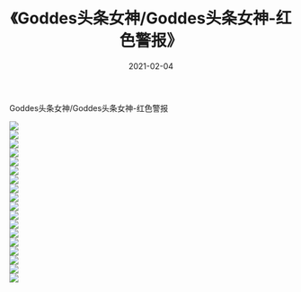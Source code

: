 ﻿---
layout: post
title:  《Goddes头条女神/Goddes头条女神-红色警报》
date:   2021-02-04
img: http://pic.660000.xyz/1:/网络美图/2021/Goddes头条女神/Goddes头条女神-红色警报/000.jpg
categories: [美女, 清纯, 唯美]
---

Goddes头条女神/Goddes头条女神-红色警报

 ![](http://pic.660000.xyz/1:/网络美图/2021/Goddes头条女神/Goddes头条女神-红色警报/001.jpg) <br>![](http://pic.660000.xyz/1:/网络美图/2021/Goddes头条女神/Goddes头条女神-红色警报/002.jpg) <br>![](http://pic.660000.xyz/1:/网络美图/2021/Goddes头条女神/Goddes头条女神-红色警报/003.jpg) <br>![](http://pic.660000.xyz/1:/网络美图/2021/Goddes头条女神/Goddes头条女神-红色警报/004.jpg) <br>![](http://pic.660000.xyz/1:/网络美图/2021/Goddes头条女神/Goddes头条女神-红色警报/005.jpg) <br>![](http://pic.660000.xyz/1:/网络美图/2021/Goddes头条女神/Goddes头条女神-红色警报/006.jpg) <br>![](http://pic.660000.xyz/1:/网络美图/2021/Goddes头条女神/Goddes头条女神-红色警报/007.jpg) <br>![](http://pic.660000.xyz/1:/网络美图/2021/Goddes头条女神/Goddes头条女神-红色警报/008.jpg) <br>![](http://pic.660000.xyz/1:/网络美图/2021/Goddes头条女神/Goddes头条女神-红色警报/009.jpg) <br>![](http://pic.660000.xyz/1:/网络美图/2021/Goddes头条女神/Goddes头条女神-红色警报/010.jpg) <br>![](http://pic.660000.xyz/1:/网络美图/2021/Goddes头条女神/Goddes头条女神-红色警报/011.jpg) <br>![](http://pic.660000.xyz/1:/网络美图/2021/Goddes头条女神/Goddes头条女神-红色警报/012.jpg) <br>![](http://pic.660000.xyz/1:/网络美图/2021/Goddes头条女神/Goddes头条女神-红色警报/013.jpg) <br>![](http://pic.660000.xyz/1:/网络美图/2021/Goddes头条女神/Goddes头条女神-红色警报/014.jpg) <br>![](http://pic.660000.xyz/1:/网络美图/2021/Goddes头条女神/Goddes头条女神-红色警报/015.jpg) <br>![](http://pic.660000.xyz/1:/网络美图/2021/Goddes头条女神/Goddes头条女神-红色警报/016.jpg) <br>![](http://pic.660000.xyz/1:/网络美图/2021/Goddes头条女神/Goddes头条女神-红色警报/017.jpg) <br>![](http://pic.660000.xyz/1:/网络美图/2021/Goddes头条女神/Goddes头条女神-红色警报/018.jpg) <br>